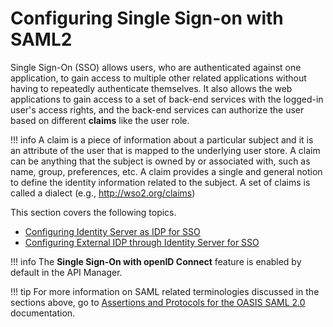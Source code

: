 # Configuring Single Sign-on with SAML2

Single Sign-On (SSO) allows users, who are authenticated against one application, to gain access to multiple other related applications without having to repeatedly authenticate themselves. It also allows the web applications to gain access to a set of back-end services with the logged-in user's access rights, and the back-end services can authorize the user based on different **claims** like the user role.

!!! info
    A claim is a piece of information about a particular subject and it is an attribute of the user that is mapped to the underlying user store. A claim can be anything that the subject is owned by or associated with, such as name, group, preferences, etc. A claim provides a single and general notion to define the identity information related to the subject. A set of claims is called a dialect (e.g., http://wso2.org/claims)


This section covers the following topics.

-   [Configuring Identity Server as IDP for SSO]({{base_path}}/develop/extending-api-manager/saml2-sso/configuring-identity-server-as-idp-for-sso)
-   [Configuring External IDP through Identity Server for SSO]({{base_path}}/develop/extending-api-manager/saml2-sso/configuring-external-idp-through-identity-server-for-sso)

!!! info
    The **Single Sign-On with openID Connect** feature is enabled by default in the API Manager.  
    
!!! tip
    For more information on SAML related terminologies discussed in the sections above, go to [Assertions and Protocols for the OASIS SAML 2.0](https://docs.oasis-open.org/security/saml/v2.0/saml-core-2.0-os.pdf) documentation.


